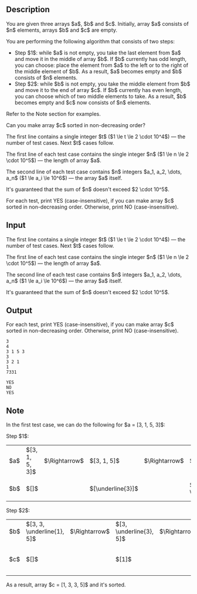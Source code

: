 ## Description

<div><p>You are given three arrays $a$, $b$ and $c$. Initially, array $a$ consists of $n$ elements, arrays $b$ and $c$ are empty.</p><p>You are performing the following algorithm that consists of two steps: </p><ul> <li> Step $1$: while $a$ is not empty, you take <span class="tex-font-style-it">the last element</span> from $a$ and move it <span class="tex-font-style-it">in the middle</span> of array $b$. If $b$ currently has odd length, you can choose: place the element from $a$ to the left or to the right of the middle element of $b$. As a result, $a$ becomes empty and $b$ consists of $n$ elements. </li><li> Step $2$: while $b$ is not empty, you take <span class="tex-font-style-it">the middle element</span> from $b$ and move it <span class="tex-font-style-it">to the end</span> of array $c$. If $b$ currently has even length, you can choose which of two middle elements to take. As a result, $b$ becomes empty and $c$ now consists of $n$ elements. </li></ul> Refer to the Note section for examples.<p>Can you make array $c$ sorted in non-decreasing order?</p></div><div class="input-specification"><p>The first line contains a single integer $t$ ($1 \le t \le 2 \cdot 10^4$)&nbsp;— the number of test cases. Next $t$ cases follow.</p><p>The first line of each test case contains the single integer $n$ ($1 \le n \le 2 \cdot 10^5$)&nbsp;— the length of array $a$.</p><p>The second line of each test case contains $n$ integers $a_1, a_2, \dots, a_n$ ($1 \le a_i \le 10^6$)&nbsp;— the array $a$ itself.</p><p>It's guaranteed that the sum of $n$ doesn't exceed $2 \cdot 10^5$.</p></div><div class="output-specification"><p>For each test, print <span class="tex-font-style-tt">YES</span> (case-insensitive), if you can make array $c$ sorted in non-decreasing order. Otherwise, print <span class="tex-font-style-tt">NO</span> (case-insensitive).</p></div>

## Input

<p>The first line contains a single integer $t$ ($1 \le t \le 2 \cdot 10^4$)&nbsp;— the number of test cases. Next $t$ cases follow.</p><p>The first line of each test case contains the single integer $n$ ($1 \le n \le 2 \cdot 10^5$)&nbsp;— the length of array $a$.</p><p>The second line of each test case contains $n$ integers $a_1, a_2, \dots, a_n$ ($1 \le a_i \le 10^6$)&nbsp;— the array $a$ itself.</p><p>It's guaranteed that the sum of $n$ doesn't exceed $2 \cdot 10^5$.</p>

## Output

<p>For each test, print <span class="tex-font-style-tt">YES</span> (case-insensitive), if you can make array $c$ sorted in non-decreasing order. Otherwise, print <span class="tex-font-style-tt">NO</span> (case-insensitive).</p>





```input1
3
4
3 1 5 3
3
3 2 1
1
7331
```




```output1
YES
NO
YES
```



## Note

<p>In the first test case, we can do the following for $a = [3, 1, 5, 3]$:</p><p>Step $1$: </p><table class="tex-tabular"><tbody><tr><td class="tex-tabular-text-align-center tex-tabular-border-right">$a$</td><td class="tex-tabular-border-left tex-tabular-text-align-center">$[3, 1, 5, 3]$</td><td class="tex-tabular-text-align-center">$\Rightarrow$</td><td class="tex-tabular-text-align-center">$[3, 1, 5]$</td><td class="tex-tabular-text-align-center">$\Rightarrow$</td><td class="tex-tabular-text-align-center">$[3, 1]$</td><td class="tex-tabular-text-align-center">$\Rightarrow$</td><td class="tex-tabular-text-align-center">$[3]$</td><td class="tex-tabular-text-align-center">$\Rightarrow$</td><td class="tex-tabular-text-align-center">$[]$</td></tr><tr><td class="tex-tabular-text-align-center tex-tabular-border-right">$b$</td><td class="tex-tabular-border-left tex-tabular-text-align-center">$[]$</td><td class="tex-tabular-text-align-center"></td><td class="tex-tabular-text-align-center">$[\underline{3}]$</td><td class="tex-tabular-text-align-center"></td><td class="tex-tabular-text-align-center">$[3, \underline{5}]$</td><td class="tex-tabular-text-align-center"></td><td class="tex-tabular-text-align-center">$[3, \underline{1}, 5]$</td><td class="tex-tabular-text-align-center"></td><td class="tex-tabular-text-align-center">$[3, \underline{3}, 1, 5]$</td></tr></tbody></table><p></p><p>Step $2$: </p><table class="tex-tabular"><tbody><tr><td class="tex-tabular-text-align-center tex-tabular-border-right">$b$</td><td class="tex-tabular-border-left tex-tabular-text-align-center">$[3, 3, \underline{1}, 5]$</td><td class="tex-tabular-text-align-center">$\Rightarrow$</td><td class="tex-tabular-text-align-center">$[3, \underline{3}, 5]$</td><td class="tex-tabular-text-align-center">$\Rightarrow$</td><td class="tex-tabular-text-align-center">$[\underline{3}, 5]$</td><td class="tex-tabular-text-align-center">$\Rightarrow$</td><td class="tex-tabular-text-align-center">$[\underline{5}]$</td><td class="tex-tabular-text-align-center">$\Rightarrow$</td><td class="tex-tabular-text-align-center">$[]$</td></tr><tr><td class="tex-tabular-text-align-center tex-tabular-border-right">$c$</td><td class="tex-tabular-border-left tex-tabular-text-align-center">$[]$</td><td class="tex-tabular-text-align-center"></td><td class="tex-tabular-text-align-center">$[1]$</td><td class="tex-tabular-text-align-center"></td><td class="tex-tabular-text-align-center">$[1, 3]$</td><td class="tex-tabular-text-align-center"></td><td class="tex-tabular-text-align-center">$[1, 3, 3]$</td><td class="tex-tabular-text-align-center"></td><td class="tex-tabular-text-align-center">$[1, 3, 3, 5]$</td></tr></tbody></table> As a result, array $c = [1, 3, 3, 5]$ and it's sorted.<p></p>
